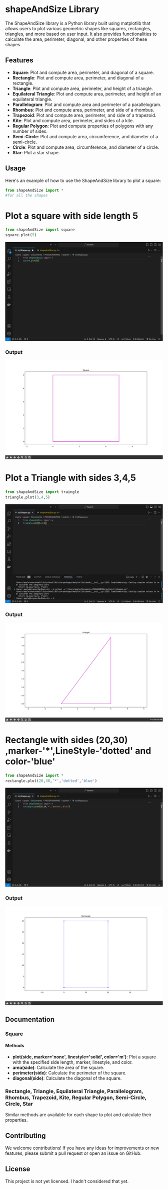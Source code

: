 # shapeAndSize Library

The ShapeAndSize library is a Python library built using matplotlib that allows users to plot various geometric shapes like squares, rectangles, triangles, and more based on user input. It also provides functionalities to calculate the area, perimeter, diagonal, and other properties of these shapes.

## Features

- **Square**: Plot and compute area, perimeter, and diagonal of a square.
- **Rectangle**: Plot and compute area, perimeter, and diagonal of a rectangle.
- **Triangle**: Plot and compute area, perimeter, and height of a triangle.
- **Equilateral Triangle**: Plot and compute area, perimeter, and height of an equilateral triangle.
- **Parallelogram**: Plot and compute area and perimeter of a parallelogram.
- **Rhombus**: Plot and compute area, perimeter, and side of a rhombus.
- **Trapezoid**: Plot and compute area, perimeter, and side of a trapezoid.
- **Kite**: Plot and compute area, perimeter, and sides of a kite.
- **Regular Polygon**: Plot and compute properties of polygons with any number of sides.
- **Semi-Circle**: Plot and compute area, circumference, and diameter of a semi-circle.
- **Circle**: Plot and compute area, circumference, and diameter of a circle.
- **Star**: Plot a star shape.


## Usage

Here's an example of how to use the ShapeAndSize library to plot a square:

```python
from shapeAndSize import *
#for all the shapes
```

# Plot a square with side length 5
```python
from shapeAndSize import square
square.plot(5)
```
![Square with length 5](image/squarePlotCode.png)

### Output

![Square with length 5 plot](image/squarePlot.png)


# Plot a Triangle with sides 3,4,5
```python
from shapeAndSize import traingle
triangle.plot(3,4,5)
```
![Plot a Triangle with sides 3,4,5](image/trianglePlotCode.png)

### Output

![Plot a Triangle with sides 3,4,5](image/trianglePlot.png)


# Rectangle with sides (20,30) ,marker-'*',LineStyle-'dotted' and color-'blue' 
```python
from shapeAndSize import *
rectangle.plot(20,30,'*','dotted','blue')
```
![Rectangle with sides (20,30) ,marker-'*',LineStyle-'dotted' and color-'blue' ](image/rectanglePlotCode.png)

### Output

![Rectangle with sides (20,30) ,marker-'*',LineStyle-'dotted' and color-'blue' ](image/rectanglePlot.png)


## Documentation

### Square

#### Methods

- **plot(side, marker='none', linestyle='solid', color='m')**: Plot a square with the specified side length, marker, linestyle, and color.
- **area(side)**: Calculate the area of the square.
- **perimeter(side)**: Calculate the perimeter of the square.
- **diagonal(side)**: Calculate the diagonal of the square.

### Rectangle, Triangle, Equilateral Triangle, Parallelogram, Rhombus, Trapezoid, Kite, Regular Polygon, Semi-Circle, Circle, Star

Similar methods are available for each shape to plot and calculate their properties.

## Contributing

We welcome contributions! If you have any ideas for improvements or new features, please submit a pull request or open an issue on GitHub.

## License

This project is not yet licensed. I hadn't considered that yet.
